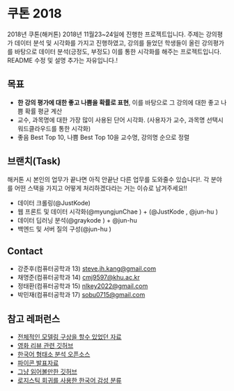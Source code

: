 # 쿠톤 2018
2018년 쿠톤(해커톤) 2018년 11월23~24일에 진행한 프로젝트입니다.
주제는 강의평가 데이터 분석 및 시각화를 가지고 진행하였고, 강의를 들었던 학생들이 올린 강의평가를 바탕으로 데이터 분석(긍정도, 부정도) 이를 통한 시각화를 해주는 프로젝트입니다.
README 수정 및 설명 추가는 자유입니다.!

## 목표
- **한 강의 평가에 대한 좋고 나쁨을 확률로 표현**, 이를 바탕으로 그 강의에 대한 좋고 나쁨 확률 평균 계산
- 교수, 과목명에 대한 가장 많이 사용된 단어 시각화. (사용자가 교수, 과목명 선택시 워드클라우드를 통한 시각화)
- 좋음 Best Top 10, 나쁨 Best Top 10을 교수명, 강의명 순으로 정렬

## 브랜치(Task)
해커톤 시 본인의 업무가 끝나면 아직 안끝난 다른 업무를 도와줄수 있습니다!.
각 분야를 어떤 스택을 가지고 어떻게 처리하겠다라는 거는 이슈로 남겨주세요!!
- 데이터 크롤링(@JustKode)
- 웹 프론트 및 데이터 시각화(@myungjunChae ) + (@JustKode , @jun-hu )
- 데이터 딥러닝 분석(@graykode ) + @jun-hu 
- 백엔드 및 서버 질의 구성(@jun-hu )

## Contact
- 강준후(컴퓨터공학과 13) steve.jh.kang@gmail.com
- 채명준(컴퓨터공학과 14) cmj9597@khu.ac.kr
- 정태환(컴퓨터공학과 15) nlkey2022@gmail.com
- 박민재(컴퓨터공학과 17) sobu0715@gmail.com

## 참고 레퍼런스
- [전체적인 모델링 구상을 할수 있었던 자료](https://www.slideshare.net/langley0/textcnn-sentiment)
- [영화 리뷰 관련 깃허브](https://github.com/e9t/nsmc/)
- [한국어 형태소 분석 오픈소스](http://konlpy.org/ko/latest/)
- [파이콘 발표자료](https://www.lucypark.kr/docs/2015-pyconkr/#39)
- [그냥 읽어볼만한 깃허브](https://github.com/hoho0443/classify_comment_emotion)
- [로지스틱 회귀를 사용한 한국어 감성 분류](https://github.com/carpedm20/reviewduk)
